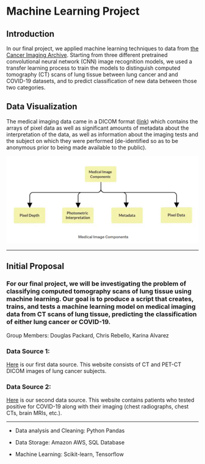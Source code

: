 # Machine Learning Project

## Introduction
In our final project, we applied machine learning techniques to data from [the Cancer Imaging Archive](https://www.cancerimagingarchive.net/). Starting from three different pretrained convolutional neural network (CNN) image recognition models, we used a transfer learning process to train the models to distinguish computed tomography (CT) scans of lung tissue between lung cancer and and COVID-19 datasets, and to predict classification of new data between those two categories.

## Data Visualization
The medical imaging data came in a DICOM format ([link](https://www.dicomstandard.org/)) which contains the arrays of pixel data as well as significant amounts of metadata about the interpretation of the data, as well as information about the imaging tests and the subject on which they were performed (de-identified so as to be anonymous prior to being made available to the public).

![DICOM components](https://github.com/crebello711/Project_4/blob/main/Resources/Images/medical_image_components.PNG)



---
## Initial Proposal
### For our final project, we will be investigating the problem of classifying computed tomography scans of lung tissue using machine learning. Our goal is to produce a script that creates, trains, and tests a machine learning model on medical imaging data from CT scans of lung tissue, predicting the classification of either lung cancer or COVID-19. 
Group Members: Douglas Packard, Chris Rebello, Karina Alvarez

### Data Source 1:
[Here](https://wiki.cancerimagingarchive.net/pages/viewpage.action?pageId=70224216) is our first data source. This website consists of CT and PET-CT DICOM images of lung cancer subjects.

### Data Source 2:
[Here](https://wiki.cancerimagingarchive.net/pages/viewpage.action?pageId=89096912) is our second data source. This website contains patients who tested positive for COVID-19 along with their imaging (chest radiographs, chest CTs, brain MRIs, etc.).

---

- Data analysis and Cleaning: Python Pandas

- Data Storage: Amazon AWS, SQL Database

- Machine Learning: Scikit-learn, Tensorflow
